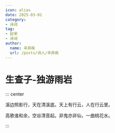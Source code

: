 ```yaml
---
icon: alias
date: 2025-03-01
category:
- 诗词
tag:
- 赵宋
- 诗词
author:
  name: 辛弃疾
  url: /posts/诗人/辛弃疾
---
```


# 生查子-独游雨岩

<!-- more -->

::: center 

溪边照影行，天在清溪底。天上有行云，人在行云里。

高歌谁和余，空谷清音起。非鬼亦非仙，一曲桃花水。

:::